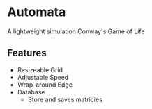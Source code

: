 # Automata

A lightweight simulation Conway's Game of Life

## Features

- Resizeable Grid
- Adjustable Speed
- Wrap-around Edge
- Database
  - Store and saves matricies
